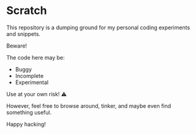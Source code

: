 # Scratch
This repository is a dumping ground for my personal coding experiments and snippets.

Beware!

The code here may be:

- Buggy
- Incomplete
- Experimental

Use at your own risk! ⚠️

However, feel free to browse around, tinker, and maybe even find something useful.

Happy hacking! ‍
